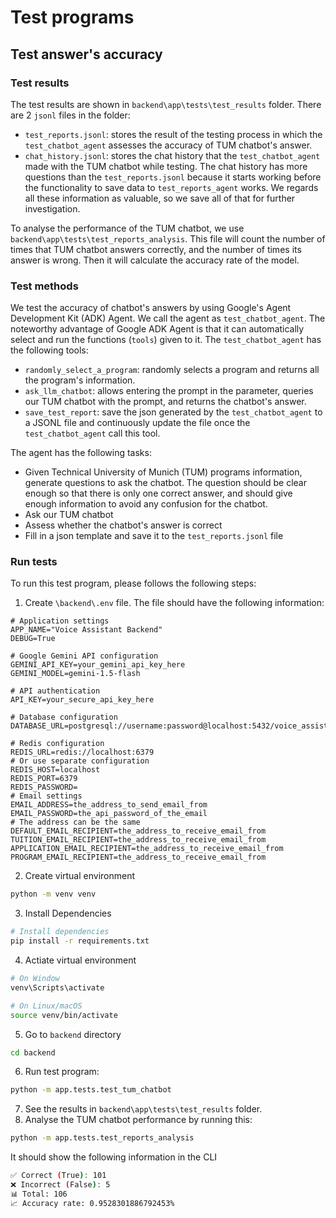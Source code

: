 # Test programs

## Test answer's accuracy
### Test results
The test results are shown in `backend\app\tests\test_results` folder. There 
are 2 `jsonl` files in the folder:
* `test_reports.jsonl`: stores the result of the testing process in which the 
`test_chatbot_agent` assesses the accuracy of TUM chatbot's answer.
* `chat_history.jsonl`: stores the chat history that the `test_chatbot_agent` 
made with the TUM chatbot while testing. The chat history has more questions 
than the `test_reports.jsonl` because it starts working before the functionality 
to save data to `test_reports_agent` works. We regards all these information as 
valuable, so we save all of that for further investigation.

To analyse the performance of the TUM chatbot, we use `backend\app\tests\test_reports_analysis`. 
This file will count the number of times that TUM chatbot answers correctly, 
and the number of times its answer is wrong. Then it will calculate the accuracy
rate of the model.
### Test methods
We test the accuracy of chatbot's answers by using Google's Agent Development 
Kit (ADK) Agent. We call the agent as `test_chatbot_agent`. The noteworthy 
advantage of Google ADK Agent is that it can automatically select and run 
the functions (`tools`) given to it. The `test_chatbot_agent` has the following 
tools:
* `randomly_select_a_program`: randomly selects a program and returns all the 
program's information.
* `ask_llm_chatbot`: allows entering the prompt in the parameter, queries our 
TUM chatbot with the prompt, and returns the chatbot's answer.
* `save_test_report`: save the json generated by the `test_chatbot_agent` to a 
JSONL file and continuously update the file once the `test_chatbot_agent` call 
this tool.

The agent has the following tasks:
* Given Technical University of Munich (TUM) programs information, generate 
questions to ask the chatbot. The question should be clear enough so that there
is only one correct answer, and should give enough information to avoid any 
confusion for the chatbot.
* Ask our TUM chatbot
* Assess whether the chatbot's answer is correct
* Fill in a json template and save it to the `test_reports.jsonl` file

### Run tests
To run this test program, please follows the following steps:
1. Create `\backend\.env` file. The file should have the following information:
```env
# Application settings
APP_NAME="Voice Assistant Backend"
DEBUG=True

# Google Gemini API configuration
GEMINI_API_KEY=your_gemini_api_key_here
GEMINI_MODEL=gemini-1.5-flash

# API authentication
API_KEY=your_secure_api_key_here

# Database configuration
DATABASE_URL=postgresql://username:password@localhost:5432/voice_assistant

# Redis configuration
REDIS_URL=redis://localhost:6379
# Or use separate configuration
REDIS_HOST=localhost
REDIS_PORT=6379
REDIS_PASSWORD=
# Email settings
EMAIL_ADDRESS=the_address_to_send_email_from
EMAIL_PASSWORD=the_api_password_of_the_email
# The address can be the same
DEFAULT_EMAIL_RECIPIENT=the_address_to_receive_email_from
TUITION_EMAIL_RECIPIENT=the_address_to_receive_email_from
APPLICATION_EMAIL_RECIPIENT=the_address_to_receive_email_from
PROGRAM_EMAIL_RECIPIENT=the_address_to_receive_email_from
```
2. Create virtual environment
```bash
python -m venv venv
```

3. Install Dependencies

```bash
# Install dependencies
pip install -r requirements.txt
```
4. Actiate virtual environment
```bash
# On Window
venv\Scripts\activate

# On Linux/macOS
source venv/bin/activate
```
5. Go to `backend` directory
```bash
cd backend
```
6. Run test program:
```bash
python -m app.tests.test_tum_chatbot
```
7. See the results in `backend\app\tests\test_results` folder.
8. Analyse the TUM chatbot performance by running this:
```bash
python -m app.tests.test_reports_analysis
```
It should show the following information in the CLI
```bash
✅ Correct (True): 101
❌ Incorrect (False): 5
📊 Total: 106
📈 Accuracy rate: 0.9528301886792453%
```
